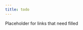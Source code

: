 ```yaml
---
title: todo
---
```


Placeholder for links that need filled

<!-- 
backup idea queue
- Contrast clojure.spec DbC with FsSpec and type-driven approach
- FsCheck saga
  - sneaky constructor problems in F# (initialization <> construction & front bit is initialization if you have default constructor)
  - better understanding delegates (target issue) 
- Pact https://pact.io/
- Realizing F# records can be inherited only when I studied scala and a tutorial mentioned the scala equivalent can't (been 4+ years) -> really don't need inheritance of concrete types for good design. I use it so little I didn't notice in 4+ years.
- sub-domains as company responsibilities being an expression of SRP. Isolating competing design forces (look up notes from doug event storm) 
-->
